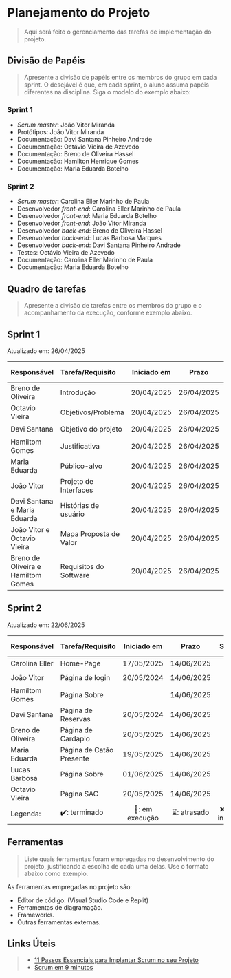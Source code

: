 # Planejamento do Projeto

> Aqui será feito o gerenciamento das tarefas de implementação do projeto.

## Divisão de Papéis

> Apresente a divisão de papéis entre os membros do grupo em cada sprint. O desejável é que, em cada sprint, o aluno assuma papéis diferentes na disciplina. Siga o modelo do exemplo abaixo:

### Sprint 1
- _Scrum master_: João Vitor Miranda
- Protótipos: João Vitor Miranda
- Documentação: Davi Santana Pinheiro Andrade
- Documentação: Octávio Vieira de Azevedo
- Documentação: Breno de Oliveira Hassel
- Documentação: Hamilton Henrique Gomes
- Documentação: Maria Eduarda Botelho

### Sprint 2
- _Scrum master_: Carolina Eller Marinho de Paula
- Desenvolvedor _front-end_: Carolina Eller Marinho de Paula
- Desenvolvedor _front-end_: Maria Eduarda Botelho
- Desenvolvedor _front-end_: João Vitor Miranda
- Desenvolvedor _back-end_: Breno de Oliveira Hassel
- Desenvolvedor _back-end_: Lucas Barbosa Marques
- Desenvolvedor _back-end_: Davi Santana Pinheiro Andrade
- Testes: Octávio Vieira de Azevedo
- Documentação: Carolina Eller Marinho de Paula
- Documentação: Maria Eduarda Botelho

## Quadro de tarefas

> Apresente a divisão de tarefas entre os membros do grupo e o acompanhamento da execução, conforme exemplo abaixo.

## Sprint 1

Atualizado em: 26/04/2025

| Responsável   | Tarefa/Requisito | Iniciado em    | Prazo      | Status | Terminado em    |
| :----         |    :----         |      :----:    | :----:     | :----: | :----:          |
| Breno de Oliveira        | Introdução | 20/04/2025     | 26/04/2025 | ✔️    | 25/04/2025      |
| Octavio Vieira        | Objetivos/Problema    | 20/04/2025     | 26/04/2025 | ✔️    | 25/04/2025      |
| Davi Santana       | Objetivo do projeto    | 20/04/2025     | 26/04/2025 | ✔️    | 25/04/2025      |
| Hamiltom Gomes       | Justificativa    | 20/04/2025     | 26/04/2025 | ✔️    | 25/04/2025      |
| Maria Eduarda        | Público-alvo    | 20/04/2025     | 26/04/2025 | ✔️    | 25/04/2025      |
| João Vitor     | Projeto de Interfaces    | 20/04/2025     | 26/04/2025 | ✔️    | 25/04/2025      |
| Davi Santana e Maria Eduarda        | Histórias de usuário  | 20/04/2025     | 26/04/2025 | ✔️     |    20/04/2025             |
| João Vitor e Octavio Vieira        | Mapa Proposta de Valor  | 20/04/2025     | 26/04/2025 | ✔️     |    20/04/2025             |
| Breno de Oliveira e Hamiltom Gomes        | Requisitos do Software  | 20/04/2025     | 26/04/2025 | ✔️     |    20/04/2025             |


## Sprint 2

Atualizado em: 22/06/2025

| Responsável   | Tarefa/Requisito | Iniciado em    | Prazo      | Status | Terminado em    |
| :----         |    :----         |      :----:    | :----:     | :----: | :----:          |
| Carolina Eller        | Home-Page        | 17/05/2025     | 14/06/2025 | ✔️    | 23/05/2025      |
| João Vitor        | Página de login  | 20/05/2024     | 14/06/2025 | ✔️     |  20/06/2025      |
| Hamiltom Gomes        | Página Sobre |      | 14/06/2025 | ❌    |       |
| Davi Santana        | Página de Reservas  | 20/05/2024     | 14/06/2025 | ✔️     |   20/06/2025    |
| Breno de Oliveira       | Página de Cardápio        | 20/05/2025     | 14/06/2025 | ✔️    | 13/06/2025      |
| Maria Eduarda       | Página de Catão Presente        | 19/05/2025     | 14/06/2025 | ✔️    | 24/05/2025      |
| Lucas Barbosa     | Página Sobre        |  01/06/2025   | 14/06/2025 | ✔️    |   20/06/2025   |
| Octavio Vieira       | Página SAC        | 20/05/2025     | 14/06/2025 | ✔️    |   20/06/2025   |
| Legenda:       | ✔️: terminado      | 📝: em execução       | ⌛: atrasado       | ❌: não iniciado    |


## Ferramentas

> Liste quais ferramentas foram empregadas no desenvolvimento do  projeto, justificando a escolha de cada uma delas. Use o formato abaixo como exemplo.

As ferramentas empregadas no projeto são:

- Editor de código. (Visual Studio Code e Replit)
- Ferramentas de diagramação.
- Frameworks.
- Outras ferramentas externas.


## Links Úteis
> - [11 Passos Essenciais para Implantar Scrum no seu Projeto](https://mindmaster.com.br/scrum-11-passos/)
> - [Scrum em 9 minutos](https://www.youtube.com/watch?v=XfvQWnRgxG0)


